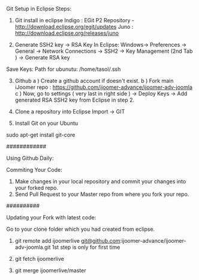 Git Setup in Eclipse Steps:

1) Git install in eclipse
Indigo : EGit P2 Repository - http://download.eclipse.org/egit/updates
Juno : http://download.eclipse.org/releases/juno

2) Generate SSH2 key -> RSA Key
In Eclipse: Windows-> Preferences -> General -> Network Connections -> SSH2 -> Key Management (2nd Tab ) -> Generate RSA key

Save Keys: Path for ubunutu: /home/tasol/.ssh

3) Github
a ) Create a github account if doesn't exist.
b ) Fork main iJoomer repo : https://github.com/ijoomer-advance/ijoomer-adv-joomla
c ) Now, go to settings ( very last in right side ) -> Deploy Keys -> Add generated RSA SSH2 key from Eclipse in step 2.

4) Clone a repository into Eclipse
Import -> GIT

5) Install Git on your Ubuntu

sudo apt-get install git-core

############

Using Github Daily:

Commiting Your Code:

1) Make changes in your local repository and commit your changes into your forked repo.
2) Send Pull Request to your Master repo from where you fork your repo.

##########

Updating your Fork with latest code:

Go to your clone folder which you had created from eclipse.

1) git remote add ijoomerlive git@github.com:ijoomer-advance/ijoomer-adv-joomla.git
1st step is only for first time

2) git fetch ijoomerlive
3) git merge ijoomerlive/master